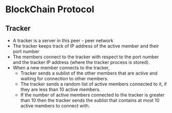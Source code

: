 # BlockChain Protocol

## Tracker
* A tracker is a server in this peer - peer network
* The tracker keeps track of IP address of the active member and their port number
* The  members connect to the tracker with respect to the port number and the tracker IP address (where the tracker process is stored).
* When a new member connects to the tracker, 
	* Tracker sends a sublist of the other members that are active and waiting for connection to other members. 
	* The tracker sends a random list of active members connected to it, if they are less than 10 active members.
	* If the number of active members connected to the tracker is greater than 10 then the tracker sends the sublist  that contains at most 10 active members to connect with. 



